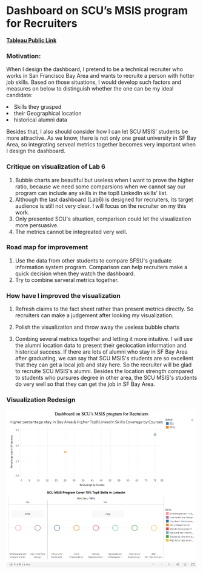 # Dashboard on SCU’s MSIS program for Recruiters

[**Tableau Public Link** ](https://public.tableau.com/profile/yuhao.wang#!/vizhome/SCU_MSIS_Dashboard/DashboardonSCUsMSISprogramforRecruiters?publish=yes)

### Motivation:

When I design the dashboard, I pretend to be a technical recruiter who works in San Francisco Bay Area and wants to recruite a person with hotter job skills. Based on those situations, I would develop such factors and measures on below to distinguish whether the one can be my ideal candidate:
<li>Skills they grasped</li>
<li>their Geographical location</li>
<li>historical alumni data</li>

Besides that, I also should consider how I can let SCU MSIS' students be more attractive. As we know, there is not only one great university in SF Bay Area, so integrating serveal metrics together becomes very important when I design the dashboard.


### Critique on visualization of Lab 6

1. Bubble charts are beautiful but useless when I want to prove the higher ratio, because we need some comparsions when we cannot say our program can include any skills in the top8 LinkedIn skills' list.
2. Although the last dashboard (Lab6) is designed for recruiters, its target audience is still not very clear. I will focus on the recruiter on my this work.
3. Only presented SCU's situation, comparison could let the visualization more persuasive. 
4. The metrics cannot be integreated very well. 

### Road map for improvement

1. Use the data from other students to compare SFSU's graduate information system program. Comparison can help recruiters make a quick decision when they watch the dashboard.
2. Try to combine serveral metrics together. 

### How have I improved the visualization

1. Refresh claims to the fact sheet rather than present metrics directly. So recruiters can make a judgement after looking my visualization.

1. Polish the visualization and throw away the useless bubble charts

1. Combing several metrics together and letting it more intuitive. I will use the alumni location data to present their geolocation information and historical success. If there are lots of alumni who stay in SF Bay Area after graduating, we can say that SCU MSIS's students are so excellent that they can get a local job and stay here. So the recruiter will be glad to recruite SCU MSIS's alumni. Besides the location strength compared to students who pursures degree in other area, the SCU MSIS's students do very well so that they can get the job in SF Bay Area. 


### Visualization Redesign 
![dashboard](dashboard.png)



